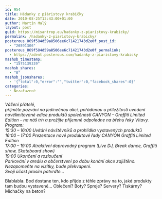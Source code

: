 ```yaml
---
id: 954
title: Hádanky z píáristovy krabičky
date: 2010-08-25T13:43:00+01:00
author: Martin Malý
layout: post
guid: https://misantrop.eu/hadanky-z-piaristovy-krabicky/
permalink: /hadanky-z-piaristovy-krabicky/
posterous_869f584d59a8506ee6c71421743d2e0f_post_id:
  - "26591306"
posterous_869f584d59a8506ee6c71421743d2e0f_permalink:
  - https://adent.posterous.com/hadanky-z-piaristovy-krabicky
mashsb_timestamp:
  - "1575139339"
mashsb_shares:
  - "0"
mashsb_jsonshares:
  - '{"total":0,"error":"","twitter":0,"facebook_shares":0}'
categories:
  - Nezařazené
---
```

_V&aacute;žen&iacute; př&aacute;tel&eacute;,_  
_přijměte pozv&aacute;n&iacute; na jedinečnou akci, poř&aacute;danou u př&iacute;ležitosti uveden&iacute; nov&eacute;limitovan&eacute; edice produktů společnosti CANYON &ndash; Graffiti Limited Edition &ndash; na n&aacute;&scaron; trh a prožijte př&iacute;jemn&eacute; odpoledne na břehu řeky Vltavy._  
_Program:_  
_15:30 &ndash; 16:00 Uv&iacute;t&aacute;n&iacute; n&aacute;v&scaron;těvn&iacute;ků a prohl&iacute;dka vystaven&yacute;ch produktů_  
_16:00 &ndash; 17:00 Prezentace nov&eacute; produktov&eacute; řady CANYON Graffiti Limited Edition_  
_17:00 &ndash; 19:00 Atraktivn&iacute; doprovodn&yacute; program (Live DJ, Break dance, Graffiti show, Skateboard show)_  
_19:00 Ukončen&iacute; a rozloučen&iacute;_  
_Parkov&aacute;n&iacute; v are&aacute;lu a občerstven&iacute; po dobu kon&aacute;n&iacute; akce zaji&scaron;těno. Nezapomeňte na vizitky, bude překvapen&iacute;._  
_Svoji &uacute;čast pros&iacute;m potvrďte&#8230;_

Blablabla. Bod dostane ten, kdo přijde z t&eacute;hle zpr&aacute;vy na to, jak&eacute; produkty tam budou vystaven&eacute;&#8230; Oblečen&iacute;? Boty? Spreje? Servery? Tisk&aacute;rny? M&iacute;chačky na beton?</p>